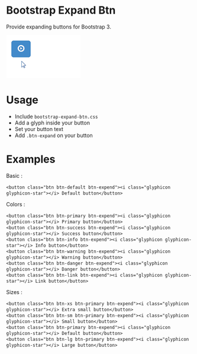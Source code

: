 Bootstrap Expand Btn
====================

Provide expanding buttons for Bootstrap 3.  

![Bootstrap Expand Btn](expand-btn.gif)

Usage
===
- Include `bootstrap-expand-btn.css`
- Add a glyph inside your button
- Set your button text
- Add `.btn-expand` on your button

Examples
===

Basic :

    <button class="btn btn-default btn-expend"><i class="glyphicon glyphicon-star"></i> Default button</button>
  
Colors :

    <button class="btn btn-primary btn-expend"><i class="glyphicon glyphicon-star"></i> Primary button</button>
    <button class="btn btn-success btn-expend"><i class="glyphicon glyphicon-star"></i> Success button</button>
    <button class="btn btn-info btn-expend"><i class="glyphicon glyphicon-star"></i> Info button</button>
    <button class="btn btn-warning btn-expend"><i class="glyphicon glyphicon-star"></i> Warning button</button>
    <button class="btn btn-danger btn-expend"><i class="glyphicon glyphicon-star"></i> Danger button</button>
    <button class="btn btn-link btn-expend"><i class="glyphicon glyphicon-star"></i> Link button</button>
  
Sizes :

    <button class="btn btn-xs btn-primary btn-expend"><i class="glyphicon glyphicon-star"></i> Extra small button</button>
    <button class="btn btn-sm btn-primary btn-expend"><i class="glyphicon glyphicon-star"></i> Small button</button>
    <button class="btn btn-primary btn-expend"><i class="glyphicon glyphicon-star"></i> Default button</button>
    <button class="btn btn-lg btn-primary btn-expend"><i class="glyphicon glyphicon-star"></i> Large button</button>
